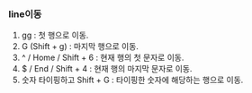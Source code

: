### line이동
1. gg : 첫 행으로 이동.
1. G (Shift + g) : 마지막 행으로 이동.
1. ^ / Home / Shift + 6 : 현재 행의 첫 문자로 이동.
1. $ / End / Shift + 4 : 현재 행의 마지막 문자로 이동.
1. 숫자 타이핑하고 Shift + G : 타이핑한 숫자에 해당하는 행으로 이동.
